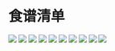 # 食谱清单

![](https://cdn.jsdelivr.net/gh/Pi3-l22/Stardew_Valley_Image/recipe/1.png)
![](https://cdn.jsdelivr.net/gh/Pi3-l22/Stardew_Valley_Image/recipe/2.png)
![](https://cdn.jsdelivr.net/gh/Pi3-l22/Stardew_Valley_Image/recipe/3.png)
![](https://cdn.jsdelivr.net/gh/Pi3-l22/Stardew_Valley_Image/recipe/4.png)
![](https://cdn.jsdelivr.net/gh/Pi3-l22/Stardew_Valley_Image/recipe/5.png)
![](https://cdn.jsdelivr.net/gh/Pi3-l22/Stardew_Valley_Image/recipe/6.png)
![](https://cdn.jsdelivr.net/gh/Pi3-l22/Stardew_Valley_Image/recipe/7.png)
![](https://cdn.jsdelivr.net/gh/Pi3-l22/Stardew_Valley_Image/recipe/8.png)
![](https://cdn.jsdelivr.net/gh/Pi3-l22/Stardew_Valley_Image/recipe/9.png)
![](https://cdn.jsdelivr.net/gh/Pi3-l22/Stardew_Valley_Image/recipe/10.png)